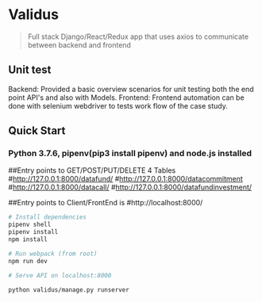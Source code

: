 # Validus

> Full stack Django/React/Redux app that uses axios to communicate between backend and frontend

## Unit test

Backend: Provided a basic overview scenarios for unit testing both the end point API's and also with Models.
Frontend: Frontend automation can be done with selenium webdriver to tests work flow of the case study. 

## Quick Start
### Python 3.7.6, pipenv(pip3 install pipenv) and node.js installed

##Entry points to GET/POST/PUT/DELETE 4 Tables
#http://127.0.0.1:8000/datafund/
#http://127.0.0.1:8000/datacommitment
#http://127.0.0.1:8000/datacall/
#http://127.0.0.1:8000/datafundinvestment/

##Entry points to Client/FrontEnd is
#http://localhost:8000/

```bash
# Install dependencies
pipenv shell
pipenv install
npm install

# Run webpack (from root)
npm run dev

# Serve API on localhost:8000

python validus/manage.py runserver

```
